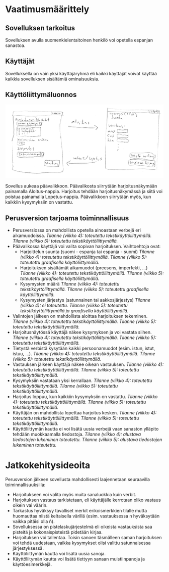 # Vaatimusmäärittely

## Sovelluksen tarkoitus

Sovelluksen avulla suomenkielentaitoinen henkilö voi opetella espanjan sanastoa.

## Käyttäjät

Sovelluksella on vain yksi käyttäjäryhmä eli kaikki käyttäjät voivat käyttää kaikkia sovelluksen sisältämiä ominaisuuksia.

## Käyttöliittymäluonnos

![Käyttöliittymäluonnos](kayttoliittymaluonnos.png)

Sovellus aukeaa päävalikkoon. Päävalikosta siirrytään harjoitusnäkymään painamalla Aloitus-nappia. Harjoitus tehdään harjoitusnäkymässä ja siitä voi poistua painamalla Lopetus-nappia. Päävalikkoon siirrytään myös, kun kaikkiin kysymyksiin on vastattu.


## Perusversion tarjoama toiminnallisuus

* Perusversiossa on mahdollista opetella ainoastaan verbejä eri aikamuodoissa.
  *Tilanne (viikko 4): toteutettu tekstikäyttöliittymällä.*
  *Tilanne (viikko 5): toteutettu tekstikäyttöliittymällä.*
* Päävalikossa käyttäjä voi valita sopivan harjoituksen. Vaihtoehtoja ovat:
	* Harjoittelun suunta (suomi - espanja tai espanja - suomi)
		*Tilanne (viikko 4): toteutettu tekstikäyttöliittymällä.*
		*Tilanne (viikko 5): toteutettu graafisella käyttöliittymällä.*
	* Harjoituksen sisältämät aikamuodot (preesens, imperfekti, ...)
		*Tilanne (viikko 4): toteutettu tekstikäyttöliittymällä.*
		*Tilanne (viikko 5): toteutettu graafisella käyttöliittymällä.*
	* Kysymysten määrä
		*Tilanne (viikko 4): toteutettu tekstikäyttöliittymällä.*
		*Tilanne (viikko 5): toteutettu graafisella käyttöliittymällä.*
	* Kysymysten järjestys (satunnainen tai aakkosjärjestys)
		*Tilanne (viikko 4): ei toteutettu.*
		*Tilanne (viikko 5): toteutettu tekstikäyttöliittymällä ja graafisella käyttöliittymällä.*
* Valintojen jälkeen on mahdollista aloittaa harjoituksen tekeminen.
	*Tilanne (viikko 4): toteutettu tekstikäyttöliittymällä.*
	*Tilanne (viikko 5): toteutettu tekstikäyttöliittymällä.*
* Harjoitusnäytössä käyttäjä näkee kysymyksen ja voi vastata siihen.
	*Tilanne (viikko 4): toteutettu tekstikäyttöliittymällä.*
	*Tilanne (viikko 5): toteutettu tekstikäyttöliittymällä.*
* Tietystä verbistä kysytään kaikki persoonamuodot (esim. istun, istut, istuu, ...).
	*Tilanne (viikko 4): toteutettu tekstikäyttöliittymällä.*
	*Tilanne (viikko 5): toteutettu tekstikäyttöliittymällä.*
* Vastauksen jälkeen käyttäjä näkee oikean vastauksen.
	*Tilanne (viikko 4): toteutettu tekstikäyttöliittymällä.*
	*Tilanne (viikko 5): toteutettu tekstikäyttöliittymällä.*
* Kysymyksiin vastataan yksi kerrallaan.
	*Tilanne (viikko 4): toteutettu tekstikäyttöliittymällä.*
	*Tilanne (viikko 5): toteutettu tekstikäyttöliittymällä.*
* Harjoitus loppuu, kun kaikkiin kysymyksiin on vastattu.
	*Tilanne (viikko 4): toteutettu tekstikäyttöliittymällä.*
	*Tilanne (viikko 5): toteutettu tekstikäyttöliittymällä.*
* Käyttäjän on mahdollista lopettaa harjoitus kesken.
	*Tilanne (viikko 4): toteutettu tekstikäyttöliittymällä.*
	*Tilanne (viikko 5): toteutettu tekstikäyttöliittymällä.*
* Käyttöliittymän kautta ei voi lisätä uusia verbejä vaan sanaston ylläpito tehdään muokkaamalla tiedostoja.
	*Tilanne (viikko 4): alustava tiedostojen lukeminen toteutettu.*
	*Tilanne (viikko 5): alustava tiedostojen lukeminen toteutettu.*

# Jatkokehitysideoita

Perusversion jälkeen sovellusta mahdollisesti laajennetaan seuraavilla toiminnallisuuksilla:
* Harjoitukseen voi valita myös muita sanaluokkia kuin verbit.
* Harjoituksen vastaus tarkistetaan, eli käyttäjälle kerrotaan oliko vastaus oikein vai väärin.
* Tarkastus hyväksyy tavalliset merkit erikoismerkkien tilalle mutta huomauttaa niistä keltaisella värillä (esim. vastauksessa n hyväksytään vaikka pitäisi olla ñ).
* Sovelluksessa on pistelaskujärjestelmä eli oikeista vastauksista saa pisteitä ja kokonaispisteistä pidetään kirjaa.
* Harjoituksen voi tallentaa. Toisin sanoen täsmälleen saman harjoituksen voi tehdä uudestaan, vaikka kysymykset olisi valittu satunnaisessa järjestyksessä.
* Käyttöliittymän kautta voi lisätä uusia sanoja.
* Käyttöliitymän kautta voi lisätä tiettyyn sanaan muistiinpanoja ja käyttöesimerkkejä.
